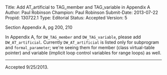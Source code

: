 Title:       Add AT_artificial to TAG_member and TAG_variable in Appendix A
Author:      Paul Robinson
Champion:    Paul Robinson
Submit-Date: 2013-07-22
Propid:      130722.1
Type:        Editorial
Status:      Accepted
Version:     5

Section Appendix A, pg 200, 210

In Appendix A, for `DW_TAG_member` and `DW_TAG_variable`, please add `DW_AT_artificial`.
Currently `DW_AT_artificial` is listed only for subprogram and `formal_parameter`;
we're seeing them for member (class virtual-table pointer) and variable (implicit
loop control variables for range loops) as well.

---

Accepted 9/25/2013.
